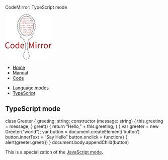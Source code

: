 CodeMirror: TypeScript mode

[<img src="../../doc/logo.png" id="logo" />](http://codemirror.net)

-   [Home](../../index.html)
-   [Manual](../../doc/manual.html)
-   [Code](https://github.com/marijnh/codemirror)

<!-- -->

-   [Language modes](../index.html)
-   <a href="#" class="active">TypeScript</a>

TypeScript mode
---------------

class Greeter { greeting: string; constructor (message: string) { this.greeting = message; } greet() { return “Hello,” + this.greeting; } } var greeter = new Greeter(“world”); var button = document.createElement(‘button’) button.innerText = “Say Hello” button.onclick = function() { alert(greeter.greet()) } document.body.appendChild(button)

This is a specialization of the [JavaScript mode](index.html).
